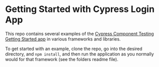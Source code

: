 # Getting Started with Cypress Login App

This repo contains several examples of the
[Cypress Component Testing Getting Started app](https://docs.cypress.io/guides/component-testing/writing-your-first-component-test)
in various frameworks and libraries.

To get started with an example, clone the repo, go into the desired directory,
and `npm install`, and then run the application as you normally would for that
framework (see the folders readme file).
